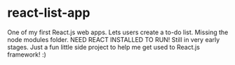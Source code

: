 # react-list-app
One of my first React.js web apps. Lets users create a to-do list.
Missing the node modules folder. NEED REACT INSTALLED TO RUN!
Still in very early stages. Just a fun little side project to help me get used to React.js framework! :)
